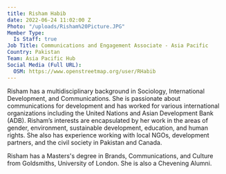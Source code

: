 ```yaml
---
title: Risham Habib
date: 2022-06-24 11:02:00 Z
Photo: "/uploads/Risham%20Picture.JPG"
Member Type:
  Is Staff: true
Job Title: Communications and Engagement Associate - Asia Pacific
Country: Pakistan
Team: Asia Pacific Hub
Social Media (Full URL):
  OSM: https://www.openstreetmap.org/user/RHabib
---
```


Risham has a multidisciplinary background in Sociology, International Development, and Communications. She is passionate about communications for development and has worked for various international organizations including the United Nations and Asian Development Bank (ADB). Risham’s interests are encapsulated by her work in the areas of gender, environment, sustainable development, education, and human rights. She also has experience working with local NGOs, development partners, and the civil society in Pakistan and Canada.

Risham has a Masters's degree in Brands, Communications, and Culture from Goldsmiths, University of London. She is also a Chevening Alumni.
